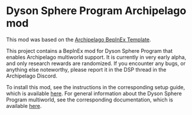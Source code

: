 # Dyson Sphere Program Archipelago mod

This mod was based on the [Archipelago BepInEx Template](https://github.com/alwaysintreble/ArchipelagoBepInExPluginTemplate). 

This project contains a BepInEx mod for Dyson Sphere Program that enables Archipelago multiworld support.
It is currently in very early alpha, and only research rewards are randomized.
If you encounter any bugs, or anything else noteworthy, please report it in the DSP thread in the Archipelago Discord.

To install this mod, see the instructions in the corresponding setup guide, which is available [here](https://github.com/FHAUKEM/Archipelago-DSP/blob/main/worlds/dsp/docs/setup_en.md).
For general information about the Dyson Sphere Program multiworld, see the corresponding documentation, which is available [here](https://github.com/FHAUKEM/Archipelago-DSP/blob/main/worlds/dsp/docs/en_Dyson%20Sphere%20Program.md).